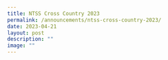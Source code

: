 ```yaml
---
title: NTSS Cross Country 2023
permalink: /announcements/ntss-cross-country-2023/
date: 2023-04-21
layout: post
description: ""
image: ""
---
```

